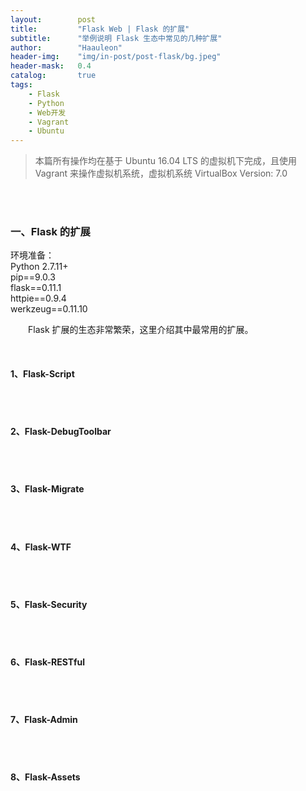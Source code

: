 ```yaml
---
layout:        post
title:         "Flask Web | Flask 的扩展"
subtitle:      "举例说明 Flask 生态中常见的几种扩展"
author:        "Haauleon"
header-img:    "img/in-post/post-flask/bg.jpeg"
header-mask:   0.4
catalog:       true
tags:
    - Flask
    - Python
    - Web开发
    - Vagrant
    - Ubuntu
---
```


> 本篇所有操作均在基于 Ubuntu 16.04 LTS 的虚拟机下完成，且使用 Vagrant 来操作虚拟机系统，虚拟机系统 VirtualBox Version: 7.0 

<br>
<br>

### 一、Flask 的扩展
环境准备：     
Python 2.7.11+      
pip==9.0.3     
flask==0.11.1   
httpie==0.9.4     
werkzeug==0.11.10       

&emsp;&emsp;Flask 扩展的生态非常繁荣，这里介绍其中最常用的扩展。    

<br>

#### 1、Flask-Script


<br>
<br>

#### 2、Flask-DebugToolbar


<br>
<br>

#### 3、Flask-Migrate


<br>
<br>

#### 4、Flask-WTF


<br>
<br>

#### 5、Flask-Security


<br>
<br>

#### 6、Flask-RESTful


<br>
<br>

#### 7、Flask-Admin


<br>
<br>

#### 8、Flask-Assets